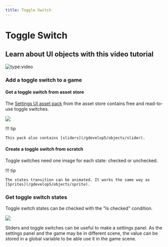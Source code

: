 ```yaml
---
title: Toggle Switch
---
```

# Toggle Switch

## Learn about UI objects with this video tutorial

![type:video](https://www.youtube.com/embed/plkHd4uPI4U)

###  Add a toggle switch to a game

####  Get a toggle switch from asset store

The [Settings UI asset pack](https://gdevelop.io/asset-store/free/settings-ui-settings-ui) from the asset store contains free and read-to-use toggle switches.

[![](/gdevelop5/objects/slider-asset-store.png)](https://gdevelop.io/asset-store/free/settings-ui-settings-ui)

!!! tip

    This pack also contains [sliders](/gdevelop5/objects/slider).

####  Create a toggle switch from scratch

Toggle switches need one image for each state: checked or unchecked.

!!! tip

    The states transition can be animated. It works the same way as [Sprites](/gdevelop5/objects/sprite).

###  Get toggle switch states

Toggle switch states can be checked with the "Is checked" condition.

![](/gdevelop5/objects/toggle-switch-checked-condition.png)

Sliders and toggle switches can be useful to make a settings panel. As the settings panel and the game may be in different scene, the value can be stored in a global variable to be able use it in the game scene.